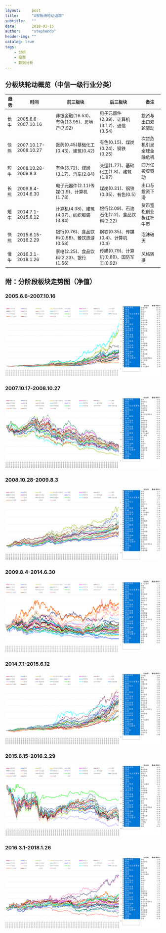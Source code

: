 ```yaml
---
layout:     post
title:      "A股板块轮动追踪"
subtitle:   ""
date:       2018-03-15
author:     "stephendp"
header-img: ""
catalog: true
tags:
    - 分析
    - 股票
    - 数据分析
---
```


## 分板块轮动概览（中信一级行业分类）
| 趋势 | 时间| 前三板块| 后三板块| 备注 |
| ----| ---| -------|---------| ----- |
| 长牛 | 2005.6.6-2007.10.16 | 非银金融(16.53)、有色(13.95)、房地产(7.92) | 电子元器件(2.39)、计算机(3.12)、通信(3.54) | 投资与出口双轮驱动 |
| 快熊 | 2007.10.17-2008.10.27 | 医药(0.45)基础化工(0.43)、建筑(0.42) | 有色(0.15)、煤炭(0.24)、钢铁(0.25)         | 次贷危机引发全球金融危机 |
| 短牛 | 2008.10.28-2009.8.3 | 有色(3.72)、煤炭(3.17)、汽车(2.84) | 交运(1.77)、基础化工(1.8)、建筑(1.87) | 四万亿投资驱动 |
| 长熊 | 2009.8.4-2014.6.30 | 电子元器件(2.11)传媒(1.9)、计算机(1.78)  | 煤炭(0.31)、钢铁(0.35)、有色(0.5)     | 出口与投资下滑|
| 短牛 | 2014.7.1-2015.6.12 | 计算机(4.38)、建筑(4.07)、纺织服装(3.84)   | 银行(2.09)、石油石化(2.2)、食品饮料(2.22)  | 货币宽松创业板杠杆牛市   |
| 快熊 | 2015.6.15-2016.2.29  | 银行(0.76)、食品饮料(0.58)、餐饮旅游(0.58) | 钢铁(0.35)、传媒(0.4)、计算机(0.4)      | 泡沫破灭  |
| 慢牛 | 2016.3.1-2018.1.26  | 家电(2.25)、食品饮料(2.23)、银行(1.56) | 传媒(0.79)、计算机(0.89)、国防军工(0.92)   | 风格转换 |

## 附：分阶段板块走势图（净值）

### 2005.6.6-2007.10.16
![2005.6.6-2007.10.16](../img/bkld1.png)







### 2007.10.17-2008.10.27

![2007.10.17-2008.10.27](../img/bkld2.png)









### 2008.10.28-2009.8.3

![2008.10.28-2009.8.3](../img/bkld3.png)









### 2009.8.4-2014.6.30

![2009.8.4-2014.6.30](../img/bkld4.png)







### 2014.7.1-2015.6.12

![2014.7.1-2015.6.12](../img/bkld5.png)









### 2015.6.15-2016.2.29

![2015.6.15-2016.2.29](../img/bkld6.png)









### 2016.3.1-2018.1.26

![2016.3.1-2018.1.26](../img/bkld7.png)